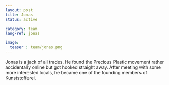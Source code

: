 ```yaml
---
layout: post
title: Jonas
status: active

category: team
lang-ref: jonas

image:
  teaser : team/jonas.png
---
```


Jonas is a jack of all trades. He found the Precious Plastic movement rather accidentally online but got hooked straight away. After meeting with some more interested locals, he became one of the founding members of Kunststofferei.

